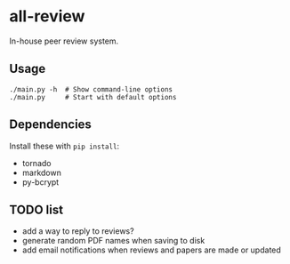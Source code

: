# all-review
In-house peer review system.

## Usage

    ./main.py -h  # Show command-line options
    ./main.py     # Start with default options

## Dependencies

Install these with `pip install`:

 * tornado
 * markdown
 * py-bcrypt


## TODO list

 * add a way to reply to reviews?
 * generate random PDF names when saving to disk
 * add email notifications when reviews and papers are made or updated
